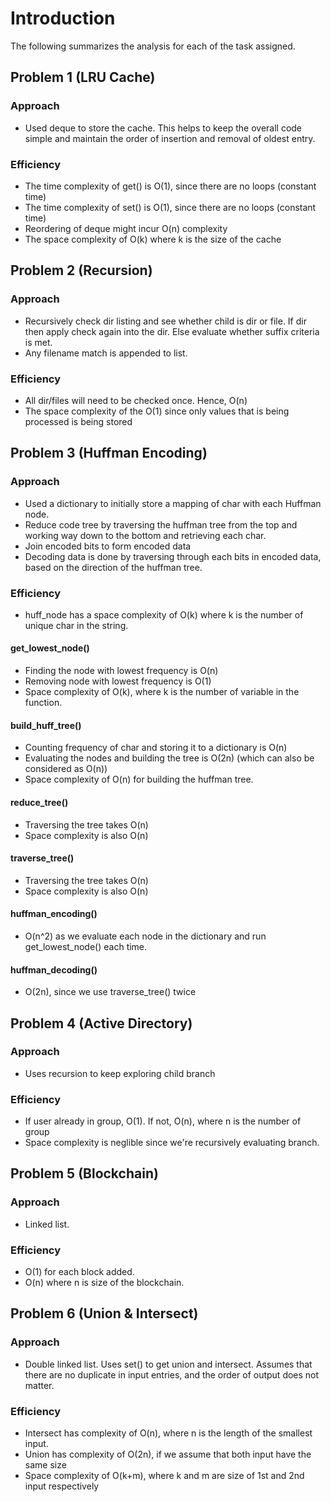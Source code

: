 # Introduction
The following summarizes the analysis for each of the task assigned.


## Problem 1 (LRU Cache)
### Approach
- Used deque to store the cache. This helps to keep the overall code simple and maintain the order of insertion and removal of oldest entry.
### Efficiency
- The time complexity of get() is O(1), since there are no loops (constant time)
- The time complexity of set() is O(1), since there are no loops (constant time)
- Reordering of deque might incur O(n) complexity 
- The space complexity of O(k) where k is the size of the cache


## Problem 2 (Recursion)
### Approach
- Recursively check dir listing and see whether child is dir or file. If dir then apply check again into the dir. Else evaluate whether suffix criteria is met.
- Any filename match is appended to list.
### Efficiency
- All dir/files will need to be checked once. Hence, O(n)
- The space complexity of the O(1) since only values that is being processed is being stored


## Problem 3 (Huffman Encoding)
### Approach
- Used a dictionary to initially store a mapping of char with each Huffman node.
- Reduce code tree by traversing the huffman tree from the top and working way down to the bottom and retrieving each char.
- Join encoded bits to form encoded data
- Decoding data is done by traversing through each bits in encoded data, based on the direction of the huffman tree.
### Efficiency
- huff_node has a space complexity of O(k) where k is the number of unique char in the string. 
#### get_lowest_node()
- Finding the node with lowest frequency is O(n)
- Removing node with lowest frequency is O(1)
- Space complexity of O(k), where k is the number of variable in the function.
#### build_huff_tree()
- Counting frequency of char and storing it to a dictionary is O(n)
- Evaluating the nodes and building the tree is O(2n) (which can also be considered as O(n))
- Space complexity of O(n) for building the huffman tree. 
#### reduce_tree()
- Traversing the tree takes O(n)
- Space complexity is also O(n)
#### traverse_tree()
- Traversing the tree takes O(n)
- Space complexity is also O(n)
#### huffman_encoding()
- O(n^2) as we evaluate each node in the dictionary and run get_lowest_node() each time.
#### huffman_decoding()
- O(2n), since we use traverse_tree() twice


## Problem 4 (Active Directory)
### Approach
- Uses recursion to keep exploring child branch
### Efficiency
- If user already in group, O(1). If not, O(n), where n is the number of group
- Space complexity is neglible since we're recursively evaluating branch.


## Problem 5 (Blockchain)
### Approach
- Linked list.
### Efficiency
- O(1) for each block added.
- O(n) where n is size of the blockchain.

## Problem 6 (Union & Intersect)
### Approach
- Double linked list. Uses set() to get union and intersect. Assumes that there are no duplicate in input entries, and the order of output does not matter.
### Efficiency
- Intersect has complexity of O(n), where n is the length of the smallest input.
- Union has complexity of O(2n), if we assume that both input have the same size
- Space complexity of O(k+m), where k and m are size of 1st and 2nd input respectively